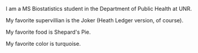 I am a MS Biostatistics student in the Department of Public Health at UNR. 

My favorite supervillian is the Joker (Heath Ledger version, of course).

My favorite food is Shepard's Pie.

My favorite color is turquoise.
